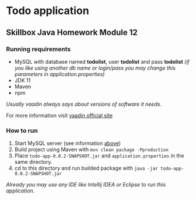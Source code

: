 # Todo application
## Skillbox Java Homework Module 12

### Running requirements
- MySQL with database named **todolist**, user **todolist** and pass **todolist** *(if you like using another db name or login/pass you may change this parameters in application.properties)*
- JDK 11
- Maven
- npm

*Usually vaadin always says about versions of software it needs.*

For more information visit [vaadin official site](https://vaadin.com)

### How to run
1. Start MySQL server (see information [above](#running-requirements))
1. Build project using Maven with `mvn clean package -Pproduction`
1. Place `todo-app-0.0.2-SNAPSHOT.jar` and `application.properties` in the same directory.
1. cd to this directory and run builded package with `java -jar todo-app-0.0.2-SNAPSHOT.jar`

*Already you may use any IDE like Intellij IDEA or Eclipse to run this application.*

